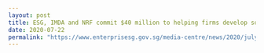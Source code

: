 ```yaml
---
layout: post
title: ESG, IMDA and NRF commit $40 million to helping firms develop solutions for post-Covid-19 world
date: 2020-07-22
permalink: "https://www.enterprisesg.gov.sg/media-centre/news/2020/july/esg-imda-and-nrf-commit-40-million-to-helping-firms-develop-solutions-for-post-covid-19-world"
---
```

